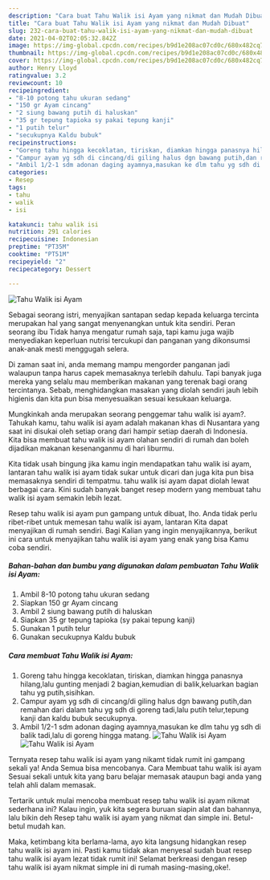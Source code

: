 ```yaml
---
description: "Cara buat Tahu Walik isi Ayam yang nikmat dan Mudah Dibuat"
title: "Cara buat Tahu Walik isi Ayam yang nikmat dan Mudah Dibuat"
slug: 232-cara-buat-tahu-walik-isi-ayam-yang-nikmat-dan-mudah-dibuat
date: 2021-04-02T02:05:32.842Z
image: https://img-global.cpcdn.com/recipes/b9d1e208ac07cd0c/680x482cq70/tahu-walik-isi-ayam-foto-resep-utama.jpg
thumbnail: https://img-global.cpcdn.com/recipes/b9d1e208ac07cd0c/680x482cq70/tahu-walik-isi-ayam-foto-resep-utama.jpg
cover: https://img-global.cpcdn.com/recipes/b9d1e208ac07cd0c/680x482cq70/tahu-walik-isi-ayam-foto-resep-utama.jpg
author: Henry Lloyd
ratingvalue: 3.2
reviewcount: 10
recipeingredient:
- "8-10 potong tahu ukuran sedang"
- "150 gr Ayam cincang"
- "2 siung bawang putih di haluskan"
- "35 gr tepung tapioka sy pakai tepung kanji"
- "1 putih telur"
- "secukupnya Kaldu bubuk"
recipeinstructions:
- "Goreng tahu hingga kecoklatan, tiriskan, diamkan hingga panasnya hilang,lalu gunting menjadi 2 bagian,kemudian di balik,keluarkan bagian tahu yg putih,sisihkan."
- "Campur ayam yg sdh di cincang/di giling halus dgn bawang putih,dan remahan dari dalam tahu yg sdh di goreng tadi,lalu putih telur,tepung kanji dan kaldu bubuk secukupnya."
- "Ambil 1/2-1 sdm adonan daging ayamnya,masukan ke dlm tahu yg sdh di balik tadi,lalu di goreng hingga matang."
categories:
- Resep
tags:
- tahu
- walik
- isi

katakunci: tahu walik isi 
nutrition: 291 calories
recipecuisine: Indonesian
preptime: "PT35M"
cooktime: "PT51M"
recipeyield: "2"
recipecategory: Dessert

---
```



![Tahu Walik isi Ayam](https://img-global.cpcdn.com/recipes/b9d1e208ac07cd0c/680x482cq70/tahu-walik-isi-ayam-foto-resep-utama.jpg)

Sebagai seorang istri, menyajikan santapan sedap kepada keluarga tercinta merupakan hal yang sangat menyenangkan untuk kita sendiri. Peran seorang ibu Tidak hanya mengatur rumah saja, tapi kamu juga wajib menyediakan keperluan nutrisi tercukupi dan panganan yang dikonsumsi anak-anak mesti menggugah selera.

Di zaman  saat ini, anda memang mampu mengorder panganan jadi walaupun tanpa harus capek memasaknya terlebih dahulu. Tapi banyak juga mereka yang selalu mau memberikan makanan yang terenak bagi orang tercintanya. Sebab, menghidangkan masakan yang diolah sendiri jauh lebih higienis dan kita pun bisa menyesuaikan sesuai kesukaan keluarga. 



Mungkinkah anda merupakan seorang penggemar tahu walik isi ayam?. Tahukah kamu, tahu walik isi ayam adalah makanan khas di Nusantara yang saat ini disukai oleh setiap orang dari hampir setiap daerah di Indonesia. Kita bisa membuat tahu walik isi ayam olahan sendiri di rumah dan boleh dijadikan makanan kesenanganmu di hari liburmu.

Kita tidak usah bingung jika kamu ingin mendapatkan tahu walik isi ayam, lantaran tahu walik isi ayam tidak sukar untuk dicari dan juga kita pun bisa memasaknya sendiri di tempatmu. tahu walik isi ayam dapat diolah lewat berbagai cara. Kini sudah banyak banget resep modern yang membuat tahu walik isi ayam semakin lebih lezat.

Resep tahu walik isi ayam pun gampang untuk dibuat, lho. Anda tidak perlu ribet-ribet untuk memesan tahu walik isi ayam, lantaran Kita dapat menyajikan di rumah sendiri. Bagi Kalian yang ingin menyajikannya, berikut ini cara untuk menyajikan tahu walik isi ayam yang enak yang bisa Kamu coba sendiri.

<!--inarticleads1-->

##### Bahan-bahan dan bumbu yang digunakan dalam pembuatan Tahu Walik isi Ayam:

1. Ambil 8-10 potong tahu ukuran sedang
1. Siapkan 150 gr Ayam cincang
1. Ambil 2 siung bawang putih di haluskan
1. Siapkan 35 gr tepung tapioka (sy pakai tepung kanji)
1. Gunakan 1 putih telur
1. Gunakan secukupnya Kaldu bubuk




<!--inarticleads2-->

##### Cara membuat Tahu Walik isi Ayam:

1. Goreng tahu hingga kecoklatan, tiriskan, diamkan hingga panasnya hilang,lalu gunting menjadi 2 bagian,kemudian di balik,keluarkan bagian tahu yg putih,sisihkan.
1. Campur ayam yg sdh di cincang/di giling halus dgn bawang putih,dan remahan dari dalam tahu yg sdh di goreng tadi,lalu putih telur,tepung kanji dan kaldu bubuk secukupnya.
1. Ambil 1/2-1 sdm adonan daging ayamnya,masukan ke dlm tahu yg sdh di balik tadi,lalu di goreng hingga matang.
<img src="https://img-global.cpcdn.com/steps/bf7a98ef99b2147a/160x128cq70/tahu-walik-isi-ayam-langkah-memasak-3-foto.jpg" alt="Tahu Walik isi Ayam"><img src="https://img-global.cpcdn.com/steps/abbf58040c59147d/160x128cq70/tahu-walik-isi-ayam-langkah-memasak-3-foto.jpg" alt="Tahu Walik isi Ayam">



Ternyata resep tahu walik isi ayam yang nikamt tidak rumit ini gampang sekali ya! Anda Semua bisa mencobanya. Cara Membuat tahu walik isi ayam Sesuai sekali untuk kita yang baru belajar memasak ataupun bagi anda yang telah ahli dalam memasak.

Tertarik untuk mulai mencoba membuat resep tahu walik isi ayam nikmat sederhana ini? Kalau ingin, yuk kita segera buruan siapin alat dan bahannya, lalu bikin deh Resep tahu walik isi ayam yang nikmat dan simple ini. Betul-betul mudah kan. 

Maka, ketimbang kita berlama-lama, ayo kita langsung hidangkan resep tahu walik isi ayam ini. Pasti kamu tiidak akan menyesal sudah buat resep tahu walik isi ayam lezat tidak rumit ini! Selamat berkreasi dengan resep tahu walik isi ayam nikmat simple ini di rumah masing-masing,oke!.

